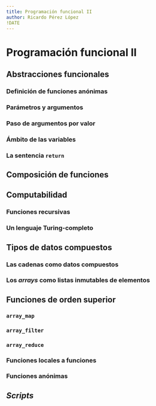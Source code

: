 ```yaml
---
title: Programación funcional II
author: Ricardo Pérez López
!DATE
---
```


# Programación funcional II

## Abstracciones funcionales

### Definición de funciones anónimas

### Parámetros y argumentos

### Paso de argumentos por valor

### Ámbito de las variables

### La sentencia `return`

## Composición de funciones

## Computabilidad

### Funciones recursivas

### Un lenguaje Turing-completo

## Tipos de datos compuestos

### Las cadenas como datos compuestos

### Los *arrays* como listas inmutables de elementos

## Funciones de orden superior

### `array_map`

### `array_filter`

### `array_reduce`

### Funciones locales a funciones

### Funciones anónimas

## *Scripts*

